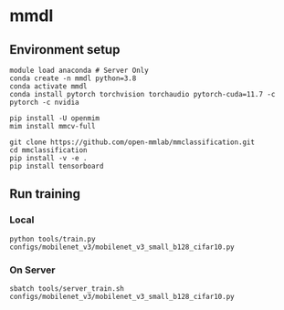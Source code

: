 # mmdl

## Environment setup
```shell
module load anaconda # Server Only
conda create -n mmdl python=3.8
conda activate mmdl
conda install pytorch torchvision torchaudio pytorch-cuda=11.7 -c pytorch -c nvidia

pip install -U openmim
mim install mmcv-full

git clone https://github.com/open-mmlab/mmclassification.git
cd mmclassification
pip install -v -e .
pip install tensorboard
```

## Run training
### Local
```shell
python tools/train.py configs/mobilenet_v3/mobilenet_v3_small_b128_cifar10.py
```

### On Server
```shell
sbatch tools/server_train.sh configs/mobilenet_v3/mobilenet_v3_small_b128_cifar10.py
```
